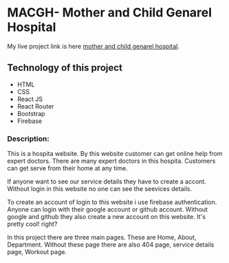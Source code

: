 # MACGH- Mother and Child Genarel Hospital

My live project link is here [mother and child genarel hospital](https://assignment-macgh-10.web.app/).

## Technology of this project

* HTML
* CSS
* React JS
* React Router
* Bootstrap
* Firebase

### Description:

This is a hospita website. By this website customer can get online help from expert doctors. There are many expert doctors in this hospita. Customers can get serve from their home at any time.

If anyone want to see our service details they have to create a accont. Without login in this website no one can see the seevices details.

To create an account of login to this website i use firebase authentication. Anyone can login with their google account or github account. Without google and github they also create a new account on this website. It's pretty cool! right?

In this project there are three main pages. These are Home, About, Department. Without these page there are also 404 page, service details page, Workout page.
